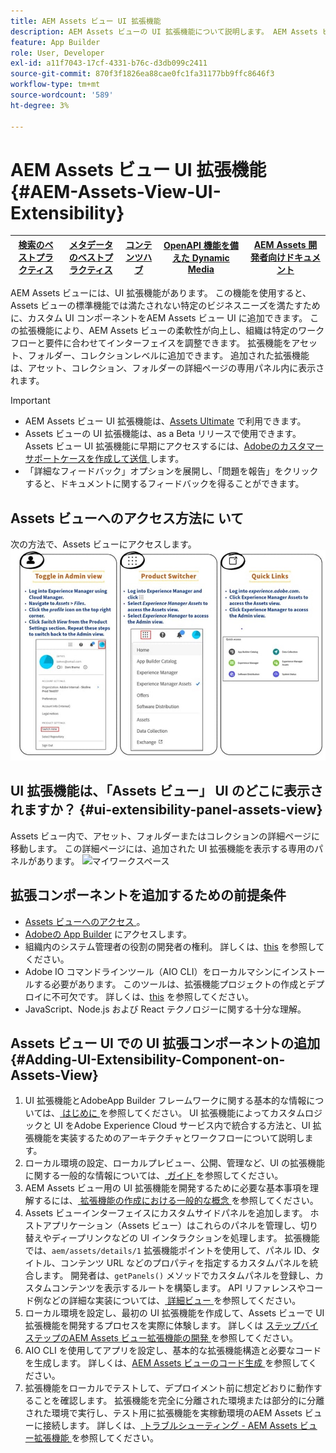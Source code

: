 ```yaml
---
title: AEM Assets ビュー UI 拡張機能
description: AEM Assets ビューの UI 拡張機能について説明します。 AEM Assets ビュー UI を使用すると、特定のビジネスニーズに合わせてカスタム UI コンポーネントを追加できます。
feature: App Builder
role: User, Developer
exl-id: a11f7043-17cf-4331-b76c-d3db099c2411
source-git-commit: 870f3f1826ea88cae0fc1fa31177bb9ffc8646f3
workflow-type: tm+mt
source-wordcount: '589'
ht-degree: 3%

---
```


# AEM Assets ビュー UI 拡張機能{#AEM-Assets-View-UI-Extensibility}

| [検索のベストプラクティス](/help/assets/search-best-practices.md) | [メタデータのベストプラクティス](/help/assets/metadata-best-practices.md) | [コンテンツハブ](/help/assets/product-overview.md) | [OpenAPI 機能を備えた Dynamic Media](/help/assets/dynamic-media-open-apis-overview.md) | [AEM Assets 開発者向けドキュメント](https://developer.adobe.com/experience-cloud/experience-manager-apis/) |
| ------------- | --------------------------- |---------|----|-----|

AEM Assets ビューには、UI 拡張機能があります。 この機能を使用すると、Assets ビューの標準機能では満たされない特定のビジネスニーズを満たすために、カスタム UI コンポーネントをAEM Assets ビュー UI に追加できます。 この拡張機能により、AEM Assets ビューの柔軟性が向上し、組織は特定のワークフローと要件に合わせてインターフェイスを調整できます。
拡張機能をアセット、フォルダー、コレクションレベルに追加できます。 追加された拡張機能は、アセット、コレクション、フォルダーの詳細ページの専用パネル内に表示されます。

>[!IMPORTANT]
>
> * AEM Assets ビュー UI 拡張機能は、[Assets Ultimate](/help/assets/assets-ultimate-overview.md) で利用できます。
> * Assets ビューの UI 拡張機能は、as a Beta リリースで使用できます。 Assets ビュー UI 拡張機能に早期にアクセスするには、[Adobeのカスタマーサポートケースを作成して送信 ](https://helpx.adobe.com/jp/enterprise/using/support-for-experience-cloud.html) します。
> * 「詳細なフィードバック」オプションを展開し、「問題を報告」をクリックすると、ドキュメントに関するフィードバックを得ることができます。

## Assets ビューへのアクセス方法に <a id="1"></a> いて

次の方法で、Assets ビューにアクセスします。
![access-assets-view-ui](/help/assets/assets/access-assets-view.jpg)

## UI 拡張機能は、「Assets ビュー」 UI のどこに表示されますか？ {#ui-extensibility-panel-assets-view}

Assets ビュー内で、アセット、フォルダーまたはコレクションの詳細ページに移動します。 この詳細ページには、追加された UI 拡張機能を表示する専用のパネルがあります。
![ マイワークスペース ](/help/assets/assets/my-workspace-assets-view3.png)


## 拡張コンポーネントを追加するための前提条件

* [Assets ビューへのアクセス ](#1)。
* [Adobeの App Builder](https://developer.adobe.com/app-builder/docs/overview/) にアクセスします。
* 組織内のシステム管理者の役割の開発者の権利。 詳しくは、[this](https://developer.adobe.com/uix/docs/guides/get-access/) を参照してください。
* Adobe IO コマンドラインツール（AIO CLI）をローカルマシンにインストールする必要があります。 このツールは、拡張機能プロジェクトの作成とデプロイに不可欠です。 詳しくは、[this](https://developer.adobe.com/app-builder/docs/getting_started/#local-environment-set-up) を参照してください。
* JavaScript、Node.js および React テクノロジーに関する十分な理解。

## Assets ビュー UI での UI 拡張コンポーネントの追加{#Adding-UI-Extensibility-Component-on-Assets-View}

1. UI 拡張機能とAdobeApp Builder フレームワークに関する基本的な情報については、[ はじめに ](https://developer.adobe.com/uix/docs/getting-started/) を参照してください。 UI 拡張機能によってカスタムロジックと UI をAdobe Experience Cloud サービス内で統合する方法と、UI 拡張機能を実装するためのアーキテクチャとワークフローについて説明します。
1. ローカル環境の設定、ローカルプレビュー、公開、管理など、UI の拡張機能に関する一般的な情報については、[ ガイド ](https://developer.adobe.com/uix/docs/guides/) を参照してください。
1. AEM Assets ビュー用の UI 拡張機能を開発するために必要な基本事項を理解するには、[ 拡張機能の作成における一般的な概念 ](https://developer.adobe.com/uix/docs/services/aem-assets-view/api/commons/) を参照してください。
1. Assets ビューインターフェイスにカスタムサイドパネルを追加します。 ホストアプリケーション（Assets ビュー）はこれらのパネルを管理し、切り替えやディープリンクなどの UI インタラクションを処理します。 拡張機能では、`aem/assets/details/1` 拡張機能ポイントを使用して、パネル ID、タイトル、コンテンツ URL などのプロパティを指定するカスタムパネルを統合します。 開発者は、`getPanels()` メソッドでカスタムパネルを登録し、カスタムコンテンツを表示するルートを構築します。 API リファレンスやコード例などの詳細な実装については、[ 詳細ビュー ](https://developer.adobe.com/uix/docs/services/aem-assets-view/api/details-view/) を参照してください。
1. ローカル環境を設定し、最初の UI 拡張機能を作成して、Assets ビューで UI 拡張機能を開発するプロセスを実際に体験します。 詳しくは [ ステップバイステップのAEM Assets ビュー拡張機能の開発 ](https://developer.adobe.com/uix/docs/services/aem-assets-view/extension-development/) を参照してください。
1. AIO CLI を使用してアプリを設定し、基本的な拡張機能構造と必要なコードを生成します。 詳しくは、[AEM Assets ビューのコード生成 ](https://developer.adobe.com/uix/docs/services/aem-assets-view/code-generation/) を参照してください。
1. 拡張機能をローカルでテストして、デプロイメント前に想定どおりに動作することを確認します。 拡張機能を完全に分離された環境または部分的に分離された環境で実行し、テスト用に拡張機能を実稼動環境のAEM Assets ビューに接続します。 詳しくは、[ トラブルシューティング - AEM Assets ビュー拡張機能 ](https://developer.adobe.com/uix/docs/services/aem-assets-view/debug/) を参照してください。
